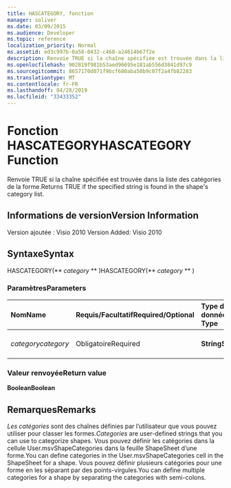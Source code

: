 ```yaml
---
title: HASCATEGORY, fonction
manager: soliver
ms.date: 03/09/2015
ms.audience: Developer
ms.topic: reference
localization_priority: Normal
ms.assetid: ed3c997b-0a58-0432-c468-a24614b67f2e
description: Renvoie TRUE si la chaîne spécifiée est trouvée dans la liste des catégories de la forme.
ms.openlocfilehash: 902819f981b53aed96695e181ab556d3841d97c9
ms.sourcegitcommit: 8657170d071f9bcf680aba50b9c07f2a4fb82283
ms.translationtype: MT
ms.contentlocale: fr-FR
ms.lasthandoff: 04/28/2019
ms.locfileid: "33433352"
---
```

# <a name="hascategory-function"></a><span data-ttu-id="9cf16-103">Fonction HASCATEGORY</span><span class="sxs-lookup"><span data-stu-id="9cf16-103">HASCATEGORY Function</span></span>

<span data-ttu-id="9cf16-104">Renvoie TRUE si la chaîne spécifiée est trouvée dans la liste des catégories de la forme.</span><span class="sxs-lookup"><span data-stu-id="9cf16-104">Returns TRUE if the specified string is found in the shape's category list.</span></span>
  
## <a name="version-information"></a><span data-ttu-id="9cf16-105">Informations de version</span><span class="sxs-lookup"><span data-stu-id="9cf16-105">Version Information</span></span>

<span data-ttu-id="9cf16-106">Version ajoutée : Visio 2010
</span><span class="sxs-lookup"><span data-stu-id="9cf16-106">Version Added: Visio 2010</span></span> 
  
## <a name="syntax"></a><span data-ttu-id="9cf16-107">Syntaxe</span><span class="sxs-lookup"><span data-stu-id="9cf16-107">Syntax</span></span>

<span data-ttu-id="9cf16-108">HASCATEGORY(\*\* *category* \*\* )</span><span class="sxs-lookup"><span data-stu-id="9cf16-108">HASCATEGORY(\*\* *category* \*\* )</span></span> 
  
### <a name="parameters"></a><span data-ttu-id="9cf16-109">Paramètres</span><span class="sxs-lookup"><span data-stu-id="9cf16-109">Parameters</span></span>

|<span data-ttu-id="9cf16-110">**Nom**</span><span class="sxs-lookup"><span data-stu-id="9cf16-110">**Name**</span></span>|<span data-ttu-id="9cf16-111">**Requis/Facultatif**</span><span class="sxs-lookup"><span data-stu-id="9cf16-111">**Required/Optional**</span></span>|<span data-ttu-id="9cf16-112">**Type de données**</span><span class="sxs-lookup"><span data-stu-id="9cf16-112">**Data Type**</span></span>|<span data-ttu-id="9cf16-113">**Description**</span><span class="sxs-lookup"><span data-stu-id="9cf16-113">**Description**</span></span>|
|:-----|:-----|:-----|:-----|
| <span data-ttu-id="9cf16-114">_category_</span><span class="sxs-lookup"><span data-stu-id="9cf16-114">_category_</span></span> <br/> |<span data-ttu-id="9cf16-115">Obligatoire</span><span class="sxs-lookup"><span data-stu-id="9cf16-115">Required</span></span>  <br/> |<span data-ttu-id="9cf16-116">**String**</span><span class="sxs-lookup"><span data-stu-id="9cf16-116">**String**</span></span> <br/> |<span data-ttu-id="9cf16-117">Catégorie à rechercher.</span><span class="sxs-lookup"><span data-stu-id="9cf16-117">The category to search for.</span></span>  <br/> |
   
### <a name="return-value"></a><span data-ttu-id="9cf16-118">Valeur renvoyée</span><span class="sxs-lookup"><span data-stu-id="9cf16-118">Return value</span></span>

 <span data-ttu-id="9cf16-119">**Boolean**</span><span class="sxs-lookup"><span data-stu-id="9cf16-119">**Boolean**</span></span>
  
## <a name="remarks"></a><span data-ttu-id="9cf16-120">Remarques</span><span class="sxs-lookup"><span data-stu-id="9cf16-120">Remarks</span></span>

 <span data-ttu-id="9cf16-121">*Les catégories*  sont des chaînes définies par l’utilisateur que vous pouvez utiliser pour classer les formes.</span><span class="sxs-lookup"><span data-stu-id="9cf16-121">*Categories*  are user-defined strings that you can use to categorize shapes.</span></span> <span data-ttu-id="9cf16-122">Vous pouvez définir les catégories dans la cellule User.msvShapeCategories dans la feuille ShapeSheet d’une forme.</span><span class="sxs-lookup"><span data-stu-id="9cf16-122">You can define categories in the User.msvShapeCategories cell in the ShapeSheet for a shape.</span></span> <span data-ttu-id="9cf16-123">Vous pouvez définir plusieurs catégories pour une forme en les séparant par des points-virgules.</span><span class="sxs-lookup"><span data-stu-id="9cf16-123">You can define multiple categories for a shape by separating the categories with semi-colons.</span></span> 
  

